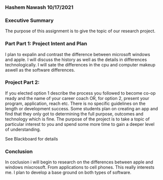 ### Hashem Nawash 10/17/2021

### Executive Summary
The purpose of this assignment is to give the topic of our research project. 



### Part Part 1: Project Intent and Plan

I plan to expalin and contrast the difference between microsoft windows and apple. I will discuss the history as well as the details in differences technologically. I will sate the differences in the cpu and computer makeup aswell as the software differences.

### Project Part 2:

If you elected option 1 describe the process you followed to become co-op ready and the name of your career coach OR, for option 2, present your program, application, reach etc.  There is no specific guidelines on the length or development success.  Some students plan on creating an app and find that they only got to determining the full purpose, outcomes and technology which is fine.  The purpose of the project is to take a topic of particular interest to you and spend some more time to gain a deeper level of understanding.

See Blackboard for details

### Conclusion

In coclusion i will begin to research on the differences between apple and windows mixcrosoft. From applications to cell phones. This really interests me. I plan to develop a base ground on both types of software.

